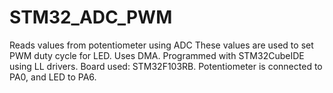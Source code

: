 # STM32_ADC_PWM

Reads values from potentiometer using ADC These values are used to set PWM duty cycle for LED. 
Uses DMA.
Programmed with STM32CubeIDE using LL drivers.
Board used: STM32F103RB. 
Potentiometer is connected to PA0, and LED to PA6.
